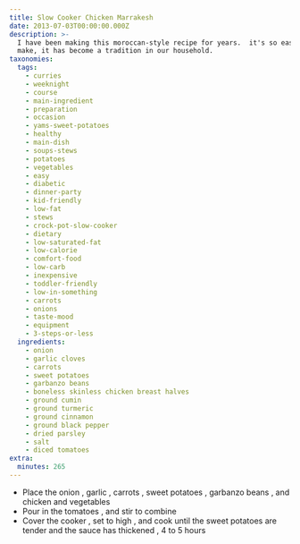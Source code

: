 ```yaml
---
title: Slow Cooker Chicken Marrakesh
date: 2013-07-03T00:00:00.000Z
description: >-
  I have been making this moroccan-style recipe for years.  it's so easy to
  make, it has become a tradition in our household.
taxonomies:
  tags:
    - curries
    - weeknight
    - course
    - main-ingredient
    - preparation
    - occasion
    - yams-sweet-potatoes
    - healthy
    - main-dish
    - soups-stews
    - potatoes
    - vegetables
    - easy
    - diabetic
    - dinner-party
    - kid-friendly
    - low-fat
    - stews
    - crock-pot-slow-cooker
    - dietary
    - low-saturated-fat
    - low-calorie
    - comfort-food
    - low-carb
    - inexpensive
    - toddler-friendly
    - low-in-something
    - carrots
    - onions
    - taste-mood
    - equipment
    - 3-steps-or-less
  ingredients:
    - onion
    - garlic cloves
    - carrots
    - sweet potatoes
    - garbanzo beans
    - boneless skinless chicken breast halves
    - ground cumin
    - ground turmeric
    - ground cinnamon
    - ground black pepper
    - dried parsley
    - salt
    - diced tomatoes
extra:
  minutes: 265
---
```

 - Place the onion , garlic , carrots , sweet potatoes , garbanzo beans , and chicken and vegetables
 - Pour in the tomatoes , and stir to combine
 - Cover the cooker , set to high , and cook until the sweet potatoes are tender and the sauce has thickened , 4 to 5 hours

